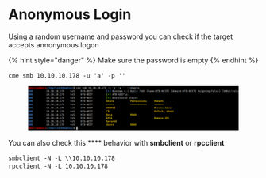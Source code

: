 # Anonymous Login



Using a random username and password you can check if the target accepts annonymous logon

{% hint style="danger" %}
Make sure the password is empty&#x20;
{% endhint %}

```
cme smb 10.10.10.178 -u 'a' -p ''
```

<figure><img src="../../../.gitbook/assets/image (20).png" alt=""><figcaption></figcaption></figure>

You can also check this **** behavior with **smbclient** or **rpcclient**

```
smbclient -N -L \\10.10.10.178
rpcclient -N -L 10.10.10.178
```
